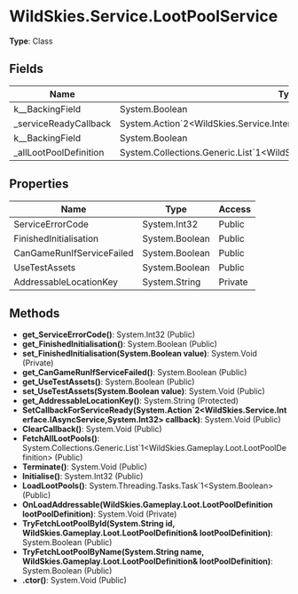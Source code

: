 ﻿# WildSkies.Service.LootPoolService

**Type**: Class

## Fields

| Name | Type | Access |
|------|------|--------|
| <FinishedInitialisation>k__BackingField | System.Boolean | Private |
| _serviceReadyCallback | System.Action`2<WildSkies.Service.Interface.IAsyncService,System.Int32> | Private |
| <UseTestAssets>k__BackingField | System.Boolean | Private |
| _allLootPoolDefinition | System.Collections.Generic.List`1<WildSkies.Gameplay.Loot.LootPoolDefinition> | Private |

## Properties

| Name | Type | Access |
|------|------|--------|
| ServiceErrorCode | System.Int32 | Public |
| FinishedInitialisation | System.Boolean | Public |
| CanGameRunIfServiceFailed | System.Boolean | Public |
| UseTestAssets | System.Boolean | Public |
| AddressableLocationKey | System.String | Private |

## Methods

- **get_ServiceErrorCode()**: System.Int32 (Public)
- **get_FinishedInitialisation()**: System.Boolean (Public)
- **set_FinishedInitialisation(System.Boolean value)**: System.Void (Private)
- **get_CanGameRunIfServiceFailed()**: System.Boolean (Public)
- **get_UseTestAssets()**: System.Boolean (Public)
- **set_UseTestAssets(System.Boolean value)**: System.Void (Public)
- **get_AddressableLocationKey()**: System.String (Protected)
- **SetCallbackForServiceReady(System.Action`2<WildSkies.Service.Interface.IAsyncService,System.Int32> callback)**: System.Void (Public)
- **ClearCallback()**: System.Void (Public)
- **FetchAllLootPools()**: System.Collections.Generic.List`1<WildSkies.Gameplay.Loot.LootPoolDefinition> (Public)
- **Terminate()**: System.Void (Public)
- **Initialise()**: System.Int32 (Public)
- **LoadLootPools()**: System.Threading.Tasks.Task`1<System.Boolean> (Public)
- **OnLoadAddressable(WildSkies.Gameplay.Loot.LootPoolDefinition lootPoolDefinition)**: System.Void (Private)
- **TryFetchLootPoolById(System.String id, WildSkies.Gameplay.Loot.LootPoolDefinition& lootPoolDefinition)**: System.Boolean (Public)
- **TryFetchLootPoolByName(System.String name, WildSkies.Gameplay.Loot.LootPoolDefinition& lootPoolDefinition)**: System.Boolean (Public)
- **.ctor()**: System.Void (Public)

